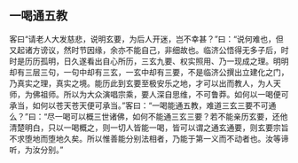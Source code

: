 ##  一喝通五教

客曰“请老人大发慈悲，说明玄要，为后人开迷，岂不幸甚？”曰：“说何难也，但又起诸方谤议，然时节因缘，余亦不能自己，非细故也。临济公悟得无多子后，时时是历历孤明，日久遂看出自心所历，三玄九要、权实照用、乃一现成之理。明明却有三层三句，一句中却有三玄，一玄中却有三要，不是临济公撰出立建化之门，乃真实之理，真实之境。能历此到玄要至极安乐之地，才可以出而教人，为人天师，为佛祖师。所以为大众演唱宗乘，要人深自思维，不可鲁莽。如何以一喝便可承当，如何以苍天苍天便可承当。”客曰：“一喝能通五教，难道三玄三要不可通么？”曰：“尽一喝可以概三世诸佛，如何不能通三玄三要？若不能亲历玄要，还他清楚明白，只以一喝概之，则一切人皆能一喝，皆可以谓之通玄通要，则玄要宗旨不求堕地而堕地久矣。所以惟善能分别法相者，乃能于第一义而不动者也。汝等谛听，为汝分别。”
